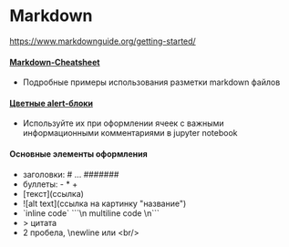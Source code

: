 # Markdown

https://www.markdownguide.org/getting-started/

#### [Markdown-Cheatsheet](https://github.com/adam-p/markdown-here/wiki/Markdown-Cheatsheet)
- Подробные примеры использования разметки markdown файлов
#### [Цветные alert-блоки](https://getbootstrap.com/docs/4.0/components/alerts/)
- Используйте их при оформлении ячеек с важными информационными комментариями в jupyter notebook


#### Основные элементы оформления
- заголовки: \# ... #######
- буллеты: - * +
- \[текст](ссылка)
- \![alt text]\(ссылка на картинку "название")
- \`inline code`  \```\n multiline code \n```
- \> цитата
- 2 пробела, \\newline или \<br/>

